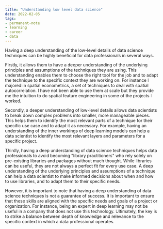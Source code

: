 ```yaml
---
title: "Understanding low level data science"
date: 2022-02-05
tags: 
- permanent-note 
- learning
- career
- data
---
```


Having a deep understanding of the low-level details of data science techniques can be highly beneficial for data professionals in several ways.

Firstly, it allows them to have a deeper understanding of the underlying principles and assumptions of the techniques they are using. This understanding enables them to choose the right tool for the job and to adapt the technique to the specific context they are working on. For instance I majored in spatial econometrics, a set of techniques to deal with spatial autocorrelation. I have not been able to use them at scale but they provide me the intuition to do spatial feature engineering in some of the projects I worked.

Secondly, a deeper understanding of low-level details allows data scientists to break down complex problems into smaller, more manageable pieces. This helps them to identify the most relevant parts of a technique for their specific use case and to adapt it as necessary. For example, having an understanding of the inner workings of deep learning models can help a data scientist to identify the most relevant layers and parameters for a specific project.

Thirdly, having a deep understanding of data science techniques helps data professionals to avoid becoming "library practitioners" who rely solely on pre-existing libraries and packages without much thought. While libraries can be useful, they are not always a perfect fit for every use case. A deep understanding of the underlying principles and assumptions of a technique can help a data scientist to make informed decisions about when and how to use libraries, and to adapt them to their specific needs.

However, it is important to note that having a deep understanding of data science techniques is not a guarantee of success. It is important to ensure that these skills are aligned with the specific needs and goals of a project or organization. For instance, being an expert in deep learning may not be useful in a company that does not use this technology. Ultimately, the key is to strike a balance between depth of knowledge and relevance to the specific context in which a data professional operates.